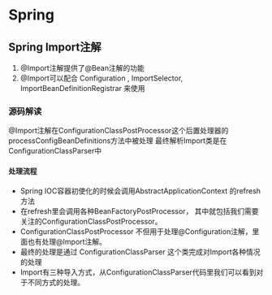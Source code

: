 # Spring

## Spring Import注解

1. @Import注解提供了@Bean注解的功能
2. @Import可以配合 Configuration , ImportSelector, ImportBeanDefinitionRegistrar 来使用

### 源码解读

@Import注解在ConfigurationClassPostProcessor这个后置处理器的processConfigBeanDefinitions方法中被处理
最终解析Import类是在ConfigurationClassParser中

#### 处理流程

* Spring IOC容器初使化的时候会调用AbstractApplicationContext 的refresh方法
* 在refresh里会调用各种BeanFactoryPostProcessor， 其中就包括我们需要关注的ConfigurationClassPostProcessor。
* ConfigurationClassPostProcessor 不但用于处理@Configuration注解，里面也有处理@Import注解。
* 最终的处理是通过 ConfigurationClassParser 这个类完成对Import各种情况的处理
* Import有三种导入方式，从ConfigurationClassParser代码里我们可以看到对于不同方式的处理。


